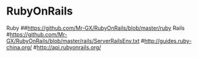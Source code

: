 # RubyOnRails
Ruby
##https://github.com/Mr-GX/RubyOnRails/blob/master/ruby
Rails
#https://github.com/Mr-GX/RubyOnRails/blob/master/rails/ServerRailsEnv.txt
#http://guides.ruby-china.org/
#http://api.rubyonrails.org/
